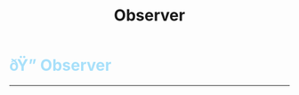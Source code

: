 ﻿---
lang: en-US
title: Observer
prev: Mortician
next: Oracle
---
# <font color="#a8e0fa">ðŸ”­ <b>Observer</b></font> <Badge text="Support" type="tip" vertical="middle"/>
---



